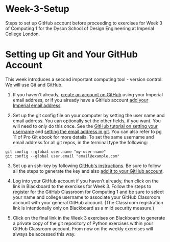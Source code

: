 # Week-3-Setup
Steps to set up GitHub account before proceeding to exercises for Week 3 of Computing 1 for the Dyson School of Design Engineering at Imperial College London.

# Setting up Git and Your GitHub Account

This week introduces a second important computing tool - version control. We will use Git and GitHub.

1. If you haven't already, [create an account on GitHub](http://github.com/) using your Imperial email address, or if you already have a GitHub account [add your Imperial email address](https://docs.github.com/en/github/setting-up-and-managing-your-github-user-account/adding-an-email-address-to-your-github-account).

2. Set up the git config file on your computer by setting the user name and email address. You can optionally set the other fields, if you want. You will need to only do this once. See the [GitHub tutorial on setting your username](https://docs.github.com/en/github/using-git/setting-your-username-in-git) and [setting the email address in git](https://docs.github.com/en/github/setting-up-and-managing-your-github-user-account/setting-your-commit-email-address). You can also refer to pg 11 of Pro Git ebook for more details. To set the same username and email address for all git repos, in the terminal type the following:

```
git config --global user.name "my-user-name"
git config --global user.email "email@example.com"
```

3. Set up an ssh-key by following [GitHub's instructions](https://docs.github.com/en/github/authenticating-to-github/generating-a-new-ssh-key-and-adding-it-to-the-ssh-agent). Be sure to follow all the steps to generate the key and also [add it to your GitHub account](https://docs.github.com/en/github/authenticating-to-github/adding-a-new-ssh-key-to-your-github-account).

4. Log into your GitHub account if you haven't already, then click on the link in Blackboard to the exercises for Week 3. Follow the steps to register for the GitHub Classroom for Computing 1 and be sure to select your name and college username to associate your GitHub Classroom account with your general GitHub account. (The Classroom registration link is intentionally only on Blackboard as a mild security measure.) 
5. Click on the final link in the Week 3 exercises on Blackboard to generate a private copy of the git repository of Python exercises within your GitHub Classroom account. From now on the weekly exercises will always be accessed this way.
